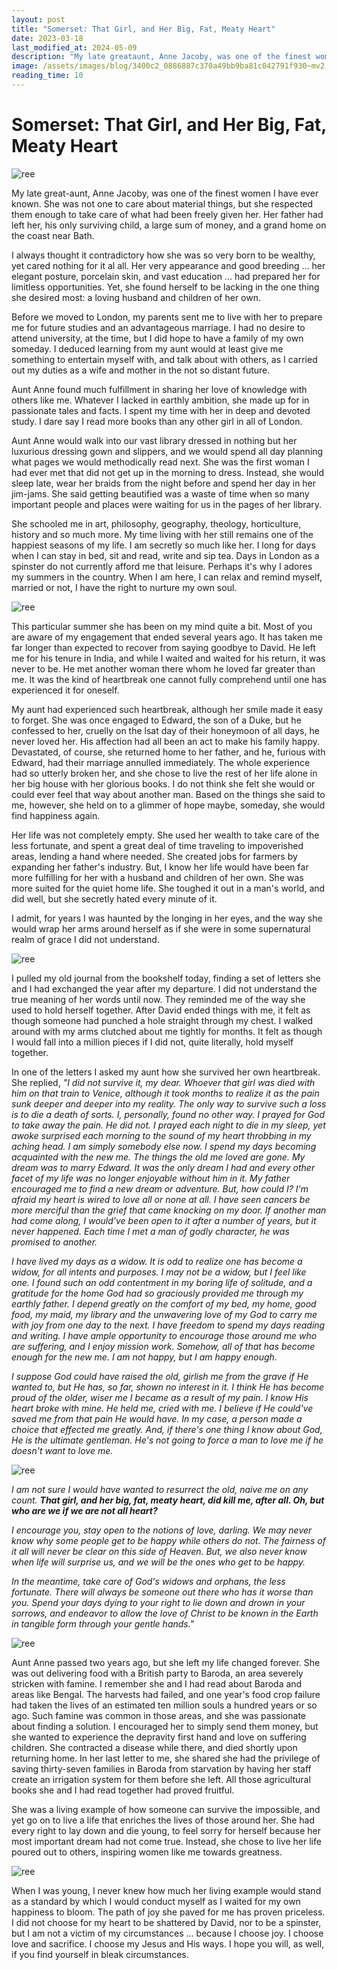 ```yaml
---
layout: post
title: "Somerset: That Girl, and Her Big, Fat, Meaty Heart"
date: 2023-03-18
last_modified_at: 2024-05-09
description: "My late greataunt, Anne Jacoby, was one of the finest women I have ever known. She was not one to care about material things, but she respected them enough to take care of what ha…"
image: /assets/images/blog/3400c2_0886887c370a49bb9ba81c042791f930~mv2.png
reading_time: 10
---
```

# Somerset: That Girl, and Her Big, Fat, Meaty Heart
![ree](/assets/images/blog/3400c2_0886887c370a49bb9ba81c042791f930~mv2.png)

My late great-aunt, Anne Jacoby, was one of the finest women I have ever known. She was not one to care about material things, but she respected them enough to take care of what had been freely given her. Her father had left her, his only surviving child, a large sum of money, and a grand home on the coast near Bath.

I always thought it contradictory how she was so very born to be wealthy, yet cared nothing for it al all. Her very appearance and good breeding ... her elegant posture, porcelain skin, and vast education ... had prepared her for limitless opportunities. Yet, she found herself to be lacking in the one thing she desired most: a loving husband and children of her own.

Before we moved to London, my parents sent me to live with her to prepare me for future studies and an advantageous marriage. I had no desire to attend university, at the time, but I did hope to have a family of my own someday. I deduced learning from my aunt would at least give me something to entertain myself with, and talk about with others, as I carried out my duties as a wife and mother in the not so distant future.

Aunt Anne found much fulfillment in sharing her love of knowledge with others like me. Whatever I lacked in earthly ambition, she made up for in passionate tales and facts. I spent my time with her in deep and devoted study. I dare say I read more books than any other girl in all of London.

Aunt Anne would walk into our vast library dressed in nothing but her luxurious dressing gown and slippers, and we would spend all day planning what pages we would methodically read next. She was the first woman I had ever met that did not get up in the morning to dress. Instead, she would sleep late, wear her braids from the night before and spend her day in her jim-jams. She said getting beautified was a waste of time when so many important people and places were waiting for us in the pages of her library.

She schooled me in art, philosophy, geography, theology, horticulture, history and so much more. My time living with her still remains one of the happiest seasons of my life. I am secretly so much like her. I long for days when I can stay in bed, sit and read, write and sip tea. Days in London as a spinster do not currently afford me that leisure. Perhaps it's why I adores my summers in the country. When I am here, I can relax and remind myself, married or not, I have the right to nurture my own soul.

![ree](/assets/images/blog/3400c2_86564e002b7842fdadaaa574e5c750e1~mv2.png)

This particular summer she has been on my mind quite a bit. Most of you are aware of my engagement that ended several years ago. It has taken me far longer than expected to recover from saying goodbye to David. He left me for his tenure in India, and while I waited and waited for his return, it was never to be. He met another woman there whom he loved far greater than me. It was the kind of heartbreak one cannot fully comprehend until one has experienced it for oneself.

My aunt had experienced such heartbreak, although her smile made it easy to forget. She was once engaged to Edward, the son of a Duke, but he confessed to her, cruelly on the lsat day of their honeymoon of all days, he never loved her. His affection had all been an act to make his family happy. Devastated, of course, she returned home to her father, and he, furious with Edward, had their marriage annulled immediately. The whole experience had so utterly broken her, and she chose to live the rest of her life alone in her big house with her glorious books. I do not think she felt she would or could ever feel that way about another man. Based on the things she said to me, however, she held on to a glimmer of hope maybe, someday, she would find happiness again.

Her life was not completely empty. She used her wealth to take care of the less fortunate, and spent a great deal of time traveling to impoverished areas, lending a hand where needed. She created jobs for farmers by expanding her father's industry. But, I know her life would have been far more fulfilling for her with a husband and children of her own. She was more suited for the quiet home life. She toughed it out in a man's world, and did well, but she secretly hated every minute of it.

I admit, for years I was haunted by the longing in her eyes, and the way she would wrap her arms around herself as if she were in some supernatural realm of grace I did not understand.

![ree](/assets/images/blog/3400c2_5b8793e44a97442cb11ed4fb32406dbc~mv2.png)

I pulled my old journal from the bookshelf today, finding a set of letters she and I had exchanged the year after my departure. I did not understand the true meaning of her words until now. They reminded me of the way she used to hold herself together. After David ended things with me, it felt as though someone had punched a hole straight through my chest. I walked around with my arms clutched about me tightly for months. It felt as though I would fall into a million pieces if I did not, quite literally, hold myself together.

In one of the letters I asked my aunt how she survived her own heartbreak. She replied, _"I did not survive it, my dear. Whoever that girl was died with him on that train to Venice, although it took months to realize it as the pain sunk deeper and deeper into my reality. The only way to survive such a loss is to die a death of sorts. I, personally, found no other way. I prayed for God to take away the pain. He did not. I prayed each night to die in my sleep, yet awoke surprised each morning to the sound of my heart throbbing in my aching head. I am simply somebody else now. I spend my days becoming acquainted with the new me. The things the old me loved are gone. My dream was to marry Edward. It was the only dream I had and every other facet of my life was no longer enjoyable without him in it. My father encouraged me to find a new dream or adventure. But, how could I? I'm afraid my heart is wired to love all or none at all. I have seen cancers be more merciful than the grief that came knocking on my door. If another man had come along, I would've been open to it after a number of years, but it never happened. Each time I met a man of godly character, he was promised to another._

_I have lived my days as a widow. It is odd to realize one has become a widow, for all intents and purposes. I may not be a widow, but I feel like one. I found such an odd contentment in my boring life of solitude, and a gratitude for the home God had so graciously provided me through my earthly father. I depend greatly on the comfort of my bed, my home, good food, my maid, my library and the unwavering love of my God to carry me with joy from one day to the next. I have freedom to spend my days reading and writing. I have ample opportunity to encourage those around me who are suffering, and I enjoy mission work. Somehow, all of that has become enough for the new me. I am not happy, but I am happy enough._

_I suppose God could have raised the old, girlish me from the grave if He wanted to, but He has, so far, shown no interest in it. I think He has become proud of the older, wiser me I became as a result of my pain. I know His heart broke with mine. He held me, cried with me. I believe if He could've saved me from that pain He would have. In my case, a person made a choice that effected me greatly. And, if there's one thing I know about God, He is the ultimate gentleman. He's not going to force a man to love me if he doesn't want to love me._

![ree](/assets/images/blog/3400c2_df87fb35ed7e42c2a63280e68d32eefe~mv2.png)

_I am not sure I would have wanted to resurrect the old, naive me on any count._ **_That girl, and her big, fat, meaty heart, did kill me, after all. Oh, but who are we if we are not all heart?_**

_I encourage you, stay open to the notions of love, darling. We may never know why some people get to be happy while others do not. The fairness of it all will never be clear on this side of Heaven. But, we also never know when life will surprise us, and we will be the ones who get to be happy._

_In the meantime, take care of God's widows and orphans, the less fortunate. There will always be someone out there who has it worse than you. Spend your days dying to your right to lie down and drown in your sorrows, and endeavor to allow the love of Christ to be known in the Earth in tangible form through your gentle hands."_

![ree](/assets/images/blog/3400c2_22e6c563f10b49a6b1883017b876a877~mv2.png)

Aunt Anne passed two years ago, but she left my life changed forever. She was out delivering food with a British party to Baroda, an area severely stricken with famine. I remember she and I had read about Baroda and areas like Bengal. The harvests had failed, and one year's food crop failure had taken the lives of an estimated ten million souls a hundred years or so ago. Such famine was common in those areas, and she was passionate about finding a solution. I encouraged her to simply send them money, but she wanted to experience the depravity first hand and love on suffering children. She contracted a disease while there, and died shortly upon returning home. In her last letter to me, she shared she had the privilege of saving thirty-seven families in Baroda from starvation by having her staff create an irrigation system for them before she left. All those agricultural books she and I had read together had proved fruitful.

She was a living example of how someone can survive the impossible, and yet go on to live a life that enriches the lives of those around her. She had every right to lay down and die young, to feel sorry for herself because her most important dream had not come true. Instead, she chose to live her life poured out to others, inspiring women like me towards greatness.

![ree](/assets/images/blog/3400c2_94b78d3e388542f8841496575b62f3d0~mv2.png)

When I was young, I never knew how much her living example would stand as a standard by which I would conduct myself as I waited for my own happiness to bloom. The path of joy she paved for me has proven priceless. I did not choose for my heart to be shattered by David, nor to be a spinster, but I am not a victim of my circumstances ... because I choose joy. I choose love and sacrifice. I choose my Jesus and His ways. I hope you will, as well, if you find yourself in bleak circumstances.
